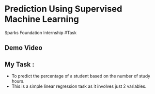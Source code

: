 # Prediction Using Supervised Machine Learning
 Sparks Foundation Internship #Task
 ## Demo Video
 
 ## My Task :
 - To predict the percentage of a student based on the number of study hours.
 - This is a simple linear regression task as it involves just 2 variables.
